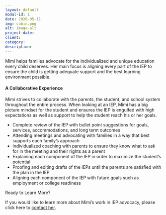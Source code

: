 ```yaml
---
layout: default
modal-id: 1
date: 2020-05-11
img: cabin.png
alt: image-alt
project-date:
client:
category:
description:
---
```


Mimi helps families advocate for the individualized and unique education every child deserves. Her main focus is aligning every part of the IEP to ensure the child is getting adequate support and the best learning environment possible.  

#### A Collaborative Experience

Mimi strives to collaborate with the parents, the student, and school system throughout the entire process. When looking at an IEP, Mimi has a big picture mindset for the student and ensures the IEP is engulfed with high expectations as well as support to help the student reach his or her goals.

<ul style="text-align:left">
  <li>Complete review of the IEP with bullet point suggestions for goals, services, accommodations, and long term outcomes</li>
  <li>Attending meetings and advocating with families in a way that best supports each family’s approach</li>
  <li>Individualized coaching with parents to ensure they know what to ask for in the meeting and their rights as a parent</li>
  <li>Explaining each component of the IEP in order to maximize the student’s potential</li>
  <li>Proofing and editing drafts of the IEPs until the parents are satisfied with the plan in the IEP</li>
  <li>Aligning each component of the IEP with future goals such as employment or college readiness</li>

</ul>

Ready to Learn More?

If you would like to learn more about Mimi’s work in IEP advocacy, please click here to [contact her](/index.html/#contact).
